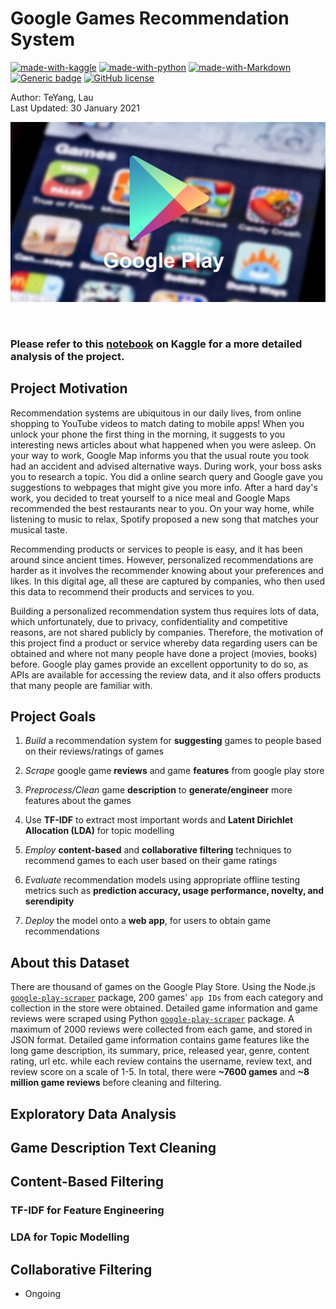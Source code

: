 # Google Games Recommendation System

[![made-with-kaggle](https://img.shields.io/badge/Made%20with-Kaggle-lightblue.svg)](https://www.kaggle.com/)
[![made-with-python](https://img.shields.io/badge/Made%20with-Python-blue.svg)](https://www.python.org/)
[![made-with-Markdown](https://img.shields.io/badge/Made%20with-Markdown-1f425f.svg)](http://commonmark.org)
[![Generic badge](https://img.shields.io/badge/STATUS-INPROGRESS-<COLOR>.svg)](https://shields.io/)
[![GitHub license](https://img.shields.io/github/license/teyang-lau/Dog_Breeds_Classification_CNN.svg)](https://github.com/teyang-lau/Melanoma_Detection/blob/master/LICENSE)

Author: TeYang, Lau <br>
Last Updated: 30 January 2021

<p align="center">
<img src = './Pictures/googlegames1.png'>
</p>

<br>

### Please refer to this [notebook](https://www.kaggle.com/teyang/google-games-recommendation-system) on Kaggle for a more detailed analysis of the project.   ###





## **Project Motivation** 

Recommendation systems are ubiquitous in our daily lives, from online shopping to YouTube videos to match dating  to mobile apps!  When you unlock your phone the first thing in the morning, it suggests to you interesting news articles about what happened when you were asleep. On your way to work, Google Map informs you that the usual route you took had an accident and advised alternative ways. During work, your boss asks you to research a topic. You did a online search query and Google gave you suggestions to webpages that might give you more info. After a hard day's work, you decided to treat yourself to a nice meal and Google Maps recommended the best restaurants near to you. On your way home, while listening to music to relax,  Spotify proposed a new song that matches your musical taste.

Recommending products or services to people is easy, and it has been around since ancient times. However, personalized recommendations are harder as it involves the recommender knowing about your preferences and likes. In this digital age, all these are captured by companies, who then used this data to recommend their products and services to you.

Building a personalized recommendation system thus requires lots of data, which unfortunately, due to privacy, confidentiality and competitive reasons, are not shared publicly by companies. Therefore, the motivation of this project find a product or service whereby data regarding users can be obtained and where not many people have done a project (movies, books) before. Google play games provide an excellent opportunity to do so, as APIs are available for accessing the review data, and it also offers products that many people are familiar with.



## **Project Goals** 

1. *Build* a recommendation system for **suggesting** games to people based on their reviews/ratings of games

2. *Scrape* google game **reviews** and game **features** from google play store

3. *Preprocess/Clean* game **description** to **generate/engineer** more features about the games

4. Use **TF-IDF** to extract most important words and **Latent Dirichlet Allocation (LDA)** for topic modelling 

5. *Employ* **content-based** and **collaborative filtering** techniques to recommend games to each user based on their game ratings

6. *Evaluate* recommendation models using appropriate offline testing metrics such as **prediction accuracy, usage performance, novelty, and serendipity**

7. *Deploy* the model onto a **web app**, for users to obtain game recommendations 

   

## **About this Dataset** 

There are thousand of games on the Google Play Store. Using the Node.js [`google-play-scraper`](https://github.com/facundoolano/google-play-scraper) package, 200 games' `app IDs` from each category and collection in the store were obtained. Detailed game information and game reviews were scraped using Python [`google-play-scraper`](https://github.com/JoMingyu/google-play-scraper) package. A maximum of 2000 reviews were collected from each game, and stored in JSON format. Detailed game information contains game features like the long game description, its summary, price, released year, genre, content rating, url etc. while each review contains the username, review text, and review score on a scale of 1-5. In total, there were **~7600 games** and **~8 million game reviews** before cleaning and filtering.



## Exploratory Data Analysis



## Game Description Text Cleaning



## Content-Based Filtering

### TF-IDF for Feature Engineering



### LDA for Topic Modelling



## Collaborative Filtering



* Ongoing

























